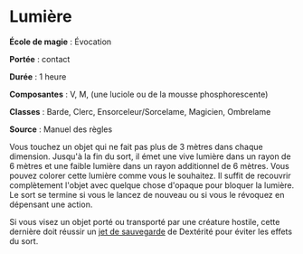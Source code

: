 # Lumière

**École de magie** : Évocation

**Portée** : contact

**Durée** : 1 heure

**Composantes** : V, M, (une luciole ou de la mousse phosphorescente)

**Classes** : Barde, Clerc, Ensorceleur/Sorcelame, Magicien, Ombrelame

**Source** : Manuel des règles

Vous touchez un objet qui ne fait pas plus de 3 mètres dans chaque dimension. Jusqu'à la fin du sort, il émet une vive lumière dans un rayon de 6 mètres et une faible lumière dans un rayon additionnel de 6 mètres. Vous pouvez colorer cette lumière comme vous le souhaitez. Il suffit de recouvrir complètement l'objet avec quelque chose d'opaque pour bloquer la lumière. Le sort se termine si vous le lancez de nouveau ou si vous le révoquez en dépensant une action.

Si vous visez un objet porté ou transporté par une créature hostile, cette dernière doit réussir un [jet de sauvegarde](/utiliser-les-caracteristiques/#jets-de-sauvegarde) de Dextérité pour éviter les effets du sort.
